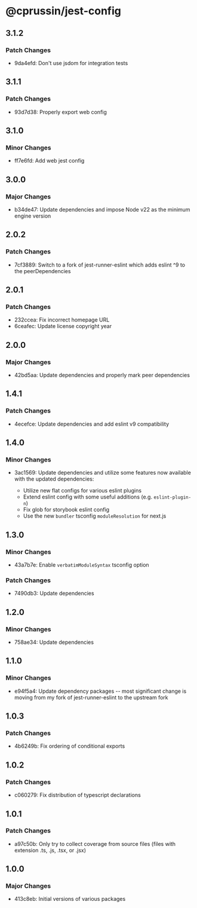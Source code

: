 # @cprussin/jest-config

## 3.1.2

### Patch Changes

- 9da4efd: Don't use jsdom for integration tests

## 3.1.1

### Patch Changes

- 93d7d38: Properly export web config

## 3.1.0

### Minor Changes

- ff7e6fd: Add web jest config

## 3.0.0

### Major Changes

- b34de47: Update dependencies and impose Node v22 as the minimum engine version

## 2.0.2

### Patch Changes

- 7cf3889: Switch to a fork of jest-runner-eslint which adds eslint ^9 to the peerDependencies

## 2.0.1

### Patch Changes

- 232ccea: Fix incorrect homepage URL
- 6ceafec: Update license copyright year

## 2.0.0

### Major Changes

- 42bd5aa: Update dependencies and properly mark peer dependencies

## 1.4.1

### Patch Changes

- 4ecefce: Update dependencies and add eslint v9 compatibility

## 1.4.0

### Minor Changes

- 3ac1569: Update dependencies and utilize some features now available with the updated dependencies:

  - Utilize new flat configs for various eslint plugins
  - Extend eslint config with some useful additions (e.g. `eslint-plugin-n`)
  - Fix glob for storybook eslint config
  - Use the new `bundler` tsconfig `moduleResolution` for next.js

## 1.3.0

### Minor Changes

- 43a7b7e: Enable `verbatimModuleSyntax` tsconfig option

### Patch Changes

- 7490db3: Update dependencies

## 1.2.0

### Minor Changes

- 758ae34: Update dependencies

## 1.1.0

### Minor Changes

- e94f5a4: Update dependency packages -- most significant change is moving from my fork of jest-runner-eslint to the upstream fork

## 1.0.3

### Patch Changes

- 4b6249b: Fix ordering of conditional exports

## 1.0.2

### Patch Changes

- c060279: Fix distribution of typescript declarations

## 1.0.1

### Patch Changes

- a97c50b: Only try to collect coverage from source files (files with extension .ts, .js, .tsx, or .jsx)

## 1.0.0

### Major Changes

- 413c8eb: Initial versions of various packages
